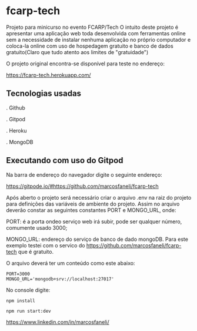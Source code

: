 # fcarp-tech
Projeto para minicurso no evento FCARP/Tech
 O intuito deste projeto é apresentar uma aplicação web toda desenvolvida com ferramentas online sem a necessidade de instalar nenhuma aplicação no próprio computador
 e coloca-la online com uso de hospedagem gratuito e banco de dados gratuito(Claro que tudo atento aos limites de "gratuidade")
 
 O projeto original encontra-se disponível para teste no endereço:
 
 https://fcarp-tech.herokuapp.com/
 
 ## Tecnologias usadas
  . Github
  
  . Gitpod
  
  . Heroku
  
  . MongoDB
  
  
## Executando com uso do Gitpod
Na barra de endereço do navegador digite o seguinte endereço:

  https://gitpode.io/#https://github.com/marcosfaneli/fcarp-tech
   
Após aberto o projeto será necessário criar o arquivo .env na raiz do projeto para definições das variáveis de ambiente do projeto. Assim no arquivo deverão constar
as seguintes constantes PORT e MONGO_URL, onde:

  PORT: é a porta ondeo serviço web irá subir, pode ser qualquer número, comumente usado 3000;
  
  MONGO_URL: endereço do serviço de banco de dado mongoDB. Para este exemplo testei com o servico do https://github.com/marcosfaneli/fcarp-tech que é gratuito.
  
O arquivo deverá ter um conteúdo como este abaixo:
```
PORT=3000
MONGO_URL='mongodb+srv://localhost:27017'
```

No console digite:

  ```
  npm install
  ```
  
  ```
  npm run start:dev
  ```
  
  https://www.linkedin.com/in/marcosfaneli/
